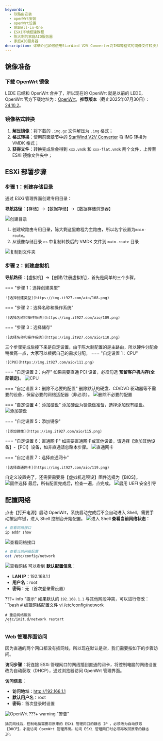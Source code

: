 ```yaml
---
keywords:
  - 软路由安装
  - openWrt安装
  - openWrt设置
  - 家庭All-in-One
  - ESXi环境搭建教程
  - 陈大剩的家庭AIO服务器
  - 家庭AIO服务器
description: 详细介绍如何使用StarWind V2V Converter将IMG等格式的镜像文件转换为ESXi支持的VMDK格式，包含完整的操作步骤和注意事项。
---
```

## 镜像准备
### **下载 OpenWrt 镜像**
LEDE 已经和 OpenWrt 合并了，所以现在的 OpenWrt 就是以前的 LEDE，OpenWrt 官方下载地址为：[OpenWrt](https://downloads.openwrt.org/releases/)，**推荐版本**（截止2025年07月30日）：[24.10.2](https://downloads.openwrt.org/releases/24.10.2/targets/x86/64/openwrt-24.10.2-x86-64-generic-squashfs-combined.img.gz)。

### **镜像格式转换**
1. **解压镜像**：将下载的 `.img.gz` 文件解压为 `.img` 格式；
2. **格式转换**：使用前面章节中的 [StarWind V2V Converter](../esxi/convert.md) 将 IMG 转换为 VMDK 格式；
3. **获得文件**：转换完成后会得到 `xxx.vmdk` 和 `xxx-flat.vmdk` 两个文件，上传至 ESXi 镜像文件夹中；

## ESXi 部署步骤
### **步骤 1：创建存储目录**

通过 ESXi 管理界面创建专用目录：

**导航路径**：【存储】→【数据存储】→【数据存储浏览器】

![创建目录](https://img.it927.com/aio/106.png)

1. 创建软路由专用目录，陈大剩这里教程为主路由，所以名字设置为`main-route`。 
2. 从镜像存储目录 `os` 中复制转换后的 VMDK 文件到 `main-route` 目录

![复制到文件夹](https://img.it927.com/aio/107.png)

### **步骤 2：创建虚拟机**
**导航路径**：【虚拟机】→【创建/注册虚拟机】，首先是简单的三个步骤。

=== "步骤 1：选择创建类型"

    ![选择创建类型](https://img.it927.com/aio/108.png)

=== "步骤 2：选择名称和操作系统"

    ![选择名称和操作系统](https://img.it927.com/aio/109.png)

=== "步骤 3：选择储存"

    ![选择名称和操作系统](https://img.it927.com/aio/110.png)

三个步骤完成后接下来是自定设置，由于陈大剩配置的是主路由，所以硬件分配会稍微高一点，大家可以根据自己的需求分配。
=== "自定设置 1：CPU"
 
    ![CPU](https://img.it927.com/aio/111.png)

=== "自定设置 2：内存"
    如果需要直通 PCI 设备，必须勾选 **预留客户机内存(全部锁定)**。
    ![CPU](https://img.it927.com/aio/112.png)

=== "自定设置 3：删除不必要的配置"
    删除默认的硬盘、CD/DVD 驱动器等不需要的设备，保留必要的网络适配器（非必须）。
    ![删除不必要的配置](https://img.it927.com/aio/113.png)

=== "自定设置 4：添加硬盘"
    添加硬盘为镜像做准备，选择添加现有硬盘。
    ![添加硬盘](https://img.it927.com/aio/114.png)

=== "自定设置 5：添加镜像"

    ![添加镜像](https://img.it927.com/aio/115.png)

=== "自定设置 6：直通网卡"
    如需要直通网卡或其他设备，请选择【添加其他设备】-【PCI】设备，如非直通请忽略本步骤。
    ![直通网卡](https://img.it927.com/aio/118.png)

=== "自定设置 7：选择直通网卡"

    ![选择直通网卡](https://img.it927.com/aio/119.png)

自定义设置完了，还需要需要将【虚拟机选项设】固件选择为【BIOS】。
![固件选择](https://img.it927.com/aio/121.png)
最后，所有配置完成后，检查一遍，点完成。
![启用 UEFI 安全引导](https://img.it927.com/aio/117.png)

## 配置网络
点击【打开电源】启动 OpenWrt，系统启动完成后不会自动进入 Shell，需要手动按回车键，进入 Shell 控制台开始配置。
![进入 Shell](https://img.it927.com/aio/122.png)
**查看当前网络状态**：
```bash
# 查看网络接口
ip addr show
```
![查看网络接口](https://img.it927.com/aio/125.png)
```bash
# 查看当前网络配置
cat /etc/config/network
```
![查看网络](https://img.it927.com/aio/124.png)
可以看到 **默认配置信息**：

- **LAN IP**：192.168.1.1
- **用户名**：root
- **密码**：无（首次登录需设置）

???+ info "提示"
    如果默认的 `192.168.1.1` 与其他网段冲突，可以进行修改：
    ```bash
    # 编辑网络配置文件
    vi /etc/config/network
    
    # 重启网络服务
    /etc/init.d/network restart
    ```

### **Web 管理界面访问**
因为直通的两个网口都没有插网线，所以现在默认是空，我们需要按如下的步骤访问。

**访问步骤**：将连接 ESXi 管理网口的网线插到直通的网卡，将控制电脑的网络设置改为自动获取（DHCP），通过浏览器访问 OpenWrt 管理界面。

**访问信息**：

- **访问地址**：http://192.168.1.1
- **默认用户名**：root
- **密码**：首次登录时设置

![OpenWrt](https://img.it927.com/aio/126.png)
???+ warning "警告"

    插完网线后，控制电脑需要将原来的 ESXi 管理网口的静态 IP ，必须改为自动获取【DHCP】，才能访问 OpenWrt 管理界面。访问 ESXi 管理网口时必须再改回原来的静态 IP。

